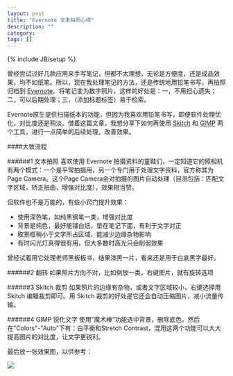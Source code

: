 ```yaml
---
layout: post
title: "Evernote 文本拍照心得"
description: ""
category: 
tags: []
---
```

{% include JB/setup %}

曾经尝试过好几款应用来手写笔记，但都不太理想，无论是方便度，还是成品效果，均不如纸笔。所以，现在我处理笔记的方法，还是传统地用铅笔书写，再拍照归档到 [Evernote](https://www.evernote.com/referral/Registration.action?uid=5188615&sig=127d1b9803bbb398d8753ad5e3954a6f)。将笔记变为数字照片，这样的好处是：一，不用担心遗失；二，可以后期处理；三，（添加标题标签）易于检索。

Evernote原生提供扫描纸本的功能，但因为我喜欢用铅笔书写，即便软件处理优化，对比度还是稍淡。借着这篇文章，我想分享下如何再使用 [Skitch](https://evernote.com/skitch/) 和 [GIMP](http://www.gimp.org/) 两个工具，进行一点简单的后续处理，改善效果。

####大致流程

######1 文本拍照 
喜欢使用 Evernote 拍摄资料的童鞋们，一定知道它的照相机有两个模式：一个是平常拍摄用，另一个专门用于处理文字资料，官方称其为Page Camera。这个Page Camera会对拍摄的图片自动处理（目测包括：匹配文字区域，矫正扭曲，增强对比度），效果相当赞。

但软件也不是万能的，有些小窍门提升效果：     

+ 使用深色笔，如纯黑钢笔一类，增强对比度    
+ 背景是纯色，最好能铺白纸，垫在笔记下面，有利于文字对正       
+ 取景框稍小于文字所占区域，能减少边缘杂物影响    
+ 有时闪光灯真得很有用，但大多数时高光只会削弱效果    

曾经试着用它处理老师黑板板书，结果漆黑一片，看来还是用于白底黑字最好。

######2 翻转
如果照片方向不对，比如倒放一类，右键图片，就有旋转选项

######3 Skitch 裁剪
如果照片的边缘有杂物，或者文字区域较小，右键选择用 Skitch 编辑裁剪即可。用 Skitch 裁剪的好处是它还会自动压缩图片，减小流量传输。

######4 GIMP 锐化文字
使用”魔术棒“功能选中背景，删除底色。然后在"Colors"-"Auto"下有：白平衡和Stretch Contrast，混用这两个功能可以大大提高图片的对比度，让文字更锐利。

最后放一张效果图，以供参考：

<img src="{{ site.url }}/assets/images/IMG_20131028_182027.260.jpg" />
